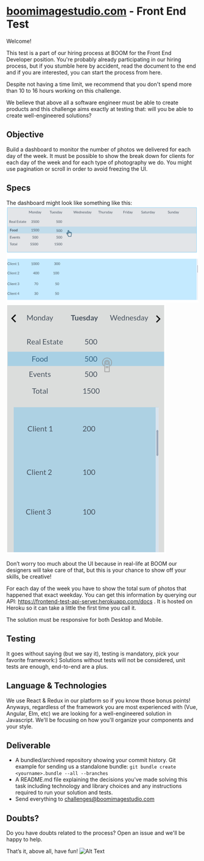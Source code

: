 # [boomimagestudio.com](https://boomimagestudio.com/) - Front End Test
Welcome!

This test is a part of our hiring process at BOOM for the Front End Developer position. 
You're probably already participating in our hiring process, but if you stumble here by accident, read the document to the end and if you are interested, you can start the process from here.

Despite not having a time limit, we recommend that you don't spend more than 10 to 16 hours working on this challenge. 

We believe that above all a software engineer must be able to create products and this challenge aims exactly at testing that: will you be able to create well-engineered solutions?

## Objective
Build a dashboard to monitor the number of photos we delivered for each day of the week.
It must be possible to show the break down for clients for each day of the week and for each type of photography we do.
You might use pagination or scroll in order to avoid freezing the UI.

## Specs
The dashboard might look like something like this:
![desktop](desktop.png)
![mobile](mobile.png)

Don’t worry too much about the UI because in real-life at BOOM our designers will take care of that, but this is your chance to show off your skills, be creative!

For each day of the week you have to show the total sum of photos that happened that exact weekday. You can get this information by querying our API: https://frontend-test-api-server.herokuapp.com/docs . It is hosted on Heroku so it can take a little the first time you call it.

The solution must be responsive for both Desktop and Mobile.

## Testing
It goes without saying (but we say it), testing is mandatory, pick your favorite framework:) Solutions without tests will not be considered, unit tests are enough, end-to-end are a plus.

## Language & Technologies
We use React & Redux in our platform so if you know those bonus points! Anyways, regardless of the framework you are most experienced with (Vue, Angular, Elm, etc) we are looking for a well-engineered solution in Javascript. We'll be focusing on how you'll organize your components and your style.

## Deliverable 
- A bundled/archived repository showing your commit history. 
Git example for sending us a standalone bundle:
 `git bundle create <yourname>.bundle --all --branches`
- A README.md file explaining the decisions you've made solving this task including technology and library choices and
any instructions required to run your solution and tests.
- Send everything to challenges@boomimagestudio.com

## Doubts?
Do you have doubts related to the process? Open an issue and we'll be happy to help.
 

That’s it, above all, have fun!
![Alt Text](https://user-images.githubusercontent.com/5693916/30273942-84252588-96fb-11e7-9420-5516b92cb1f7.gif)

